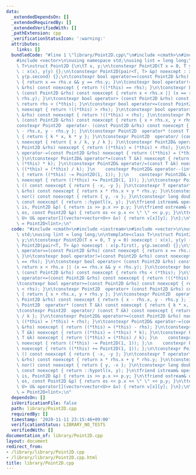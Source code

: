 ```yaml
---
data:
  _extendedDependsOn: []
  _extendedRequiredBy: []
  _extendedVerifiedWith: []
  _pathExtension: cpp
  _verificationStatusIcon: ':warning:'
  attributes:
    links: []
  bundledCode: "#line 1 \"library/Point2D.cpp\"\n#include <cmath>\n#include <iostream>\n\
    #include <vector>\n\nusing namespace std;\nusing lint = long long;\n\ntemplate<class\
    \ T>\nstruct Point2D {\n\tT x, y;\n\tconstexpr Point2D(T x = 0, T y = 0) noexcept\
    \ : x(x), y(y) {};\n\tconstexpr Point2D(pair<T, T> &p) noexcept : x(p.first),\
    \ y(p.second) {};\n\tconstexpr bool operator==(const Point2D &rhs) const noexcept\
    \ { return x == rhs.x && y == rhs.y; }\n\tconstexpr bool operator!=(const Point2D\
    \ &rhs) const noexcept { return !((*this) == rhs); }\n\tconstexpr bool operator<\
    \ (const Point2D &rhs) const noexcept { return x < rhs.x || (x == rhs.x && y <\
    \ rhs.y); }\n\tconstexpr bool operator> (const Point2D &rhs) const noexcept {\
    \ return rhs < (*this); }\n\tconstexpr bool operator<=(const Point2D &rhs) const\
    \ noexcept { return !((*this) > rhs); }\n\tconstexpr bool operator>=(const Point2D\
    \ &rhs) const noexcept { return !((*this) < rhs); }\n\tconstexpr Point2D  operator+\
    \ (const Point2D &rhs) const noexcept { return { x + rhs.x, y + rhs.y }; }\n\t\
    constexpr Point2D  operator- (const Point2D &rhs) const noexcept { return { x\
    \ - rhs.x, y - rhs.y }; }\n\tconstexpr Point2D  operator* (const T &k) const noexcept\
    \ { return { k * x, k * y }; }\n\tconstexpr Point2D  operator/ (const T &k) const\
    \ noexcept { return { x / k, y / k }; }\n\tconstexpr Point2D& operator+=(const\
    \ Point2D &rhs) noexcept { return ((*this) = (*this) + rhs); }\n\tconstexpr Point2D&\
    \ operator-=(const Point2D &rhs) noexcept { return ((*this) = (*this) - rhs);\
    \ }\n\tconstexpr Point2D& operator*=(const T &k) noexcept { return ((*this) =\
    \ (*this) * k); }\n\tconstexpr Point2D& operator/=(const T &k) noexcept { return\
    \ ((*this) = (*this) / k); }\n    constexpr Point2D& operator--(int) noexcept\
    \ { return ((*this) -= Point2D(1, 1)); };\n    constexpr Point2D& operator++(int)\
    \ noexcept { return ((*this) += Point2D(1, 1)); };\n\tconstexpr Point2D  operator-\
    \ () const noexcept { return { -x, -y }; }\n\tconstexpr T operator* (const Point2D\
    \ &rhs) const noexcept { return x * rhs.x + y * rhs.y; }\n\tconstexpr Point2D\
    \ nor() const noexcept { return { y, -x }; }\n\tconstexpr long double hypot()\
    \ const noexcept { return ::hypotl(x, y); }\n\tfriend istream& operator>>(istream&\
    \ is, Point2D &p) { return is >> p.x >> p.y; }\n\tfriend ostream& operator<<(ostream&\
    \ os, const Point2D &p) { return os << p.x << \" \" << p.y; }\n\ttemplate<class\
    \ U> U& operator[](vector<vector<U>> &v) { return v[x][y]; }\n};\n\nusing pnt\
    \ = Point2D<lint>;\n"
  code: "#include <cmath>\n#include <iostream>\n#include <vector>\n\nusing namespace\
    \ std;\nusing lint = long long;\n\ntemplate<class T>\nstruct Point2D {\n\tT x,\
    \ y;\n\tconstexpr Point2D(T x = 0, T y = 0) noexcept : x(x), y(y) {};\n\tconstexpr\
    \ Point2D(pair<T, T> &p) noexcept : x(p.first), y(p.second) {};\n\tconstexpr bool\
    \ operator==(const Point2D &rhs) const noexcept { return x == rhs.x && y == rhs.y;\
    \ }\n\tconstexpr bool operator!=(const Point2D &rhs) const noexcept { return !((*this)\
    \ == rhs); }\n\tconstexpr bool operator< (const Point2D &rhs) const noexcept {\
    \ return x < rhs.x || (x == rhs.x && y < rhs.y); }\n\tconstexpr bool operator>\
    \ (const Point2D &rhs) const noexcept { return rhs < (*this); }\n\tconstexpr bool\
    \ operator<=(const Point2D &rhs) const noexcept { return !((*this) > rhs); }\n\
    \tconstexpr bool operator>=(const Point2D &rhs) const noexcept { return !((*this)\
    \ < rhs); }\n\tconstexpr Point2D  operator+ (const Point2D &rhs) const noexcept\
    \ { return { x + rhs.x, y + rhs.y }; }\n\tconstexpr Point2D  operator- (const\
    \ Point2D &rhs) const noexcept { return { x - rhs.x, y - rhs.y }; }\n\tconstexpr\
    \ Point2D  operator* (const T &k) const noexcept { return { k * x, k * y }; }\n\
    \tconstexpr Point2D  operator/ (const T &k) const noexcept { return { x / k, y\
    \ / k }; }\n\tconstexpr Point2D& operator+=(const Point2D &rhs) noexcept { return\
    \ ((*this) = (*this) + rhs); }\n\tconstexpr Point2D& operator-=(const Point2D\
    \ &rhs) noexcept { return ((*this) = (*this) - rhs); }\n\tconstexpr Point2D& operator*=(const\
    \ T &k) noexcept { return ((*this) = (*this) * k); }\n\tconstexpr Point2D& operator/=(const\
    \ T &k) noexcept { return ((*this) = (*this) / k); }\n    constexpr Point2D& operator--(int)\
    \ noexcept { return ((*this) -= Point2D(1, 1)); };\n    constexpr Point2D& operator++(int)\
    \ noexcept { return ((*this) += Point2D(1, 1)); };\n\tconstexpr Point2D  operator-\
    \ () const noexcept { return { -x, -y }; }\n\tconstexpr T operator* (const Point2D\
    \ &rhs) const noexcept { return x * rhs.x + y * rhs.y; }\n\tconstexpr Point2D\
    \ nor() const noexcept { return { y, -x }; }\n\tconstexpr long double hypot()\
    \ const noexcept { return ::hypotl(x, y); }\n\tfriend istream& operator>>(istream&\
    \ is, Point2D &p) { return is >> p.x >> p.y; }\n\tfriend ostream& operator<<(ostream&\
    \ os, const Point2D &p) { return os << p.x << \" \" << p.y; }\n\ttemplate<class\
    \ U> U& operator[](vector<vector<U>> &v) { return v[x][y]; }\n};\n\nusing pnt\
    \ = Point2D<lint>;\n"
  dependsOn: []
  isVerificationFile: false
  path: library/Point2D.cpp
  requiredBy: []
  timestamp: '2020-11-11 23:15:46+09:00'
  verificationStatus: LIBRARY_NO_TESTS
  verifiedWith: []
documentation_of: library/Point2D.cpp
layout: document
redirect_from:
- /library/library/Point2D.cpp
- /library/library/Point2D.cpp.html
title: library/Point2D.cpp
---
```

